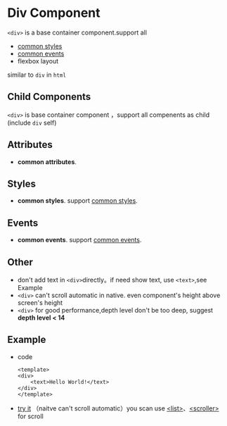 # Div Component

`<div>` is a base container component.support all

- [common styles](/wiki/common-styles.html)
- [common events](/wiki/common-events.html)
- flexbox layout

similar to `div` in `html`

## Child Components

`<div>` is base container component ，support all compenents as child (include `div` self)

## Attributes

* **common attributes**.

## Styles

* **common styles**. support [common styles](../styles/common-styles.html).

## Events
* **common events**. support [common events](../events/common-events.html).

## Other

* don't add text in `<div>`directly。if need show text, use `<text>`,see Example
* `<div>` can't scroll automatic in native. even component's height above screen's height
* `<div>` for good performance,depth level don't be too deep, suggest __depth level < 14__

## Example


- code

	``` vue{2}
	<template>
  	<div>
    	<text>Hello World!</text>
  	</div>
	</template>
	```

- [try it](http://dotwe.org/vue/57cc2dd8955b0ead3e5b46e3df2f58b9) （naitve can't scroll automatic）you scan use [&lt;list&gt;](/docs/list.html)、[&lt;scroller&gt;](/docs/scroller.html) for scroll
